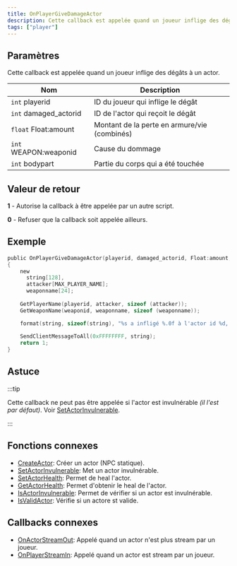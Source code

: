 ```yaml
---
title: OnPlayerGiveDamageActor
description: Cette callback est appelée quand un joueur inflige des dégâts à un actor.
tags: ["player"]
---
```


<VersionWarn name='callback' version='SA-MP 0.3d' />

## Paramètres

Cette callback est appelée quand un joueur inflige des dégâts à un actor.

| Nom                   | Description                                  |
|-----------------------|----------------------------------------------|
| `int` playerid        | ID du joueur qui inflige le dégât            |
| `int` damaged_actorid | ID de l'actor qui reçoit le dégât            |
| `float` Float:amount  | Montant de la perte en armure/vie (combinés) |
| `int` WEAPON:weaponid | Cause du dommage                             |
| `int` bodypart        | Partie du corps qui a été touchée            |

## Valeur de retour

**1** - Autorise la callback à être appelée par un autre script.

**0** - Refuser que la callback soit appelée ailleurs.

## Exemple

```c
public OnPlayerGiveDamageActor(playerid, damaged_actorid, Float:amount, WEAPON:weaponid, bodypart)
{
    new 
      string[128], 
      attacker[MAX_PLAYER_NAME];
      weaponname[24];
    
    GetPlayerName(playerid, attacker, sizeof (attacker));
    GetWeaponName(weaponid, weaponname, sizeof (weaponname));

    format(string, sizeof(string), "%s a infligé %.0f à l'actor id %d, arme: %s", attacker, amount, damaged_actorid, weaponname);
    
    SendClientMessageToAll(0xFFFFFFFF, string);
    return 1;
}
```

## Astuce

:::tip

Cette callback ne peut pas être appelée si l'actor est invulnérable _(il l'est par défaut)_. Voir [SetActorInvulnerable](../functions/SetActorInvulnerable).

:::

## Fonctions connexes

- [CreateActor](../functions/CreateActor): Créer un actor (NPC statique).
- [SetActorInvulnerable](../functions/SetActorInvulnerable): Met un actor invulnérable.
- [SetActorHealth](../functions/SetActorHealth): Permet de heal l'actor.
- [GetActorHealth](../functions/GetActorHealth): Permet d'obtenir le heal de l'actor.
- [IsActorInvulnerable](../functions/IsActorInvulnerable): Permet de vérifier si un actor est invulnérable.
- [IsValidActor](../functions/IsValidActor): Vérifie si un actore st valide.

## Callbacks connexes

- [OnActorStreamOut](OnActorStreamOut): Appelé quand un actor n'est plus stream par un joueur. 
- [OnPlayerStreamIn](OnPlayerStreamIn): Appelé quand un actor est stream par un joueur.

